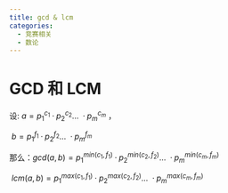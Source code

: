 ```yaml
---
title: gcd & lcm
categories:
  - 竞赛相关
  - 数论
---
```

# GCD 和 LCM

设: $a = p_1^{c_1}·p_2^{c_2}\dots\ ·p_m^{c_m}$ ，

​    $b = p_1^{f_1}·p_2^{f_2}\dots\ ·p_m^{f_m}$

那么：$gcd(a, b) = p_1^{min(c_1, f_1)}·p_2^{min(c_2, f_2)}\dots\ ·p_m^{min(c_m, f_m)}$

​     $lcm(a, b) = p_1^{max(c_1, f_1)}·p_2^{max(c_2, f_2)}\dots\ ·p_m^{max(c_m, f_m)}$

